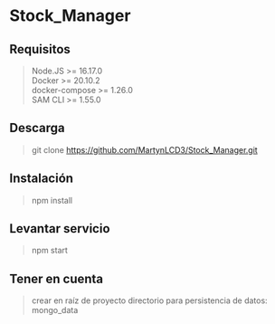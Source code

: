 # Stock_Manager 

## Requisitos

> Node.JS >= 16.17.0  
> Docker >= 20.10.2  
> docker-compose >= 1.26.0  
> SAM CLI >= 1.55.0  

## Descarga

> git clone https://github.com/MartynLCD3/Stock_Manager.git

## Instalación

> npm install

## Levantar servicio

> npm start

## Tener en cuenta

> crear en raíz de proyecto directorio para persistencia de datos: mongo_data 
